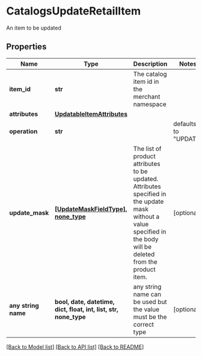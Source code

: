 # CatalogsUpdateRetailItem

An item to be updated

## Properties
Name | Type | Description | Notes
------------ | ------------- | ------------- | -------------
**item_id** | **str** | The catalog item id in the merchant namespace | 
**attributes** | [**UpdatableItemAttributes**](UpdatableItemAttributes.md) |  | 
**operation** | **str** |  | defaults to "UPDATE"
**update_mask** | [**[UpdateMaskFieldType], none_type**](UpdateMaskFieldType.md) | The list of product attributes to be updated. Attributes specified in the update mask without a value specified in the body will be deleted from the product item. | [optional] 
**any string name** | **bool, date, datetime, dict, float, int, list, str, none_type** | any string name can be used but the value must be the correct type | [optional]

[[Back to Model list]](../README.md#documentation-for-models) [[Back to API list]](../README.md#documentation-for-api-endpoints) [[Back to README]](../README.md)



